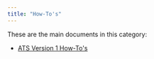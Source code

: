 ```yaml
---
title: "How-To's"
---
```


These are the main documents in this category:

* [ATS Version 1 How-To's](ht-version-1/ht-version-1)